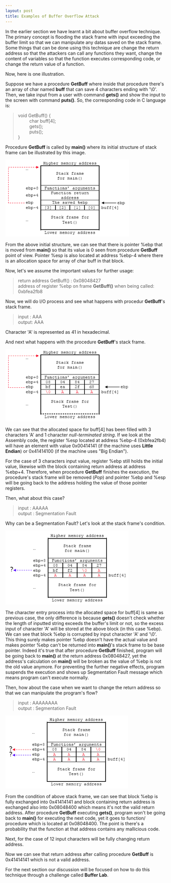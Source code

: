 ```yaml
---
layout: post
title: Examples of Buffer Overflow Attack
---
```


In the earlier section we have learnt a bit about buffer overflow technique. The primary concept is flooding the stack frame with input exceeding the buffer limit so that we can manipulate any datas saved on the stack frame. Some things that can be done using this technique are change the return address so that the attackers can call any functions they want, change the content of variables so that the function executes corresponding code, or change the return value of a function.

Now, here is one illustration. 

Suppose we have a procedure **GetBuff** where inside that procedure there's an array of char named **buff** that can save 4 characters ending with '\0'. Then, we take input from a user with command **gets()** and show the input to the screen with command **puts()**. So, the corresponding code in C language is:

> void GetBuff() {<br />
> &nbsp;&nbsp;&nbsp;&nbsp;&nbsp;&nbsp;&nbsp;&nbsp;&nbsp;char buff[4];<br />
> &nbsp;&nbsp;&nbsp;&nbsp;&nbsp;&nbsp;&nbsp;&nbsp;&nbsp;gets();<br />
> &nbsp;&nbsp;&nbsp;&nbsp;&nbsp;&nbsp;&nbsp;&nbsp;&nbsp;puts();<br />
> }<br />

Procedure **GetBuff** is called by **main()** where its initial structure of stack frame can be illustrated by this image.

<img src="https://github.com/albertusk95/albertusk95.github.io/blob/master/public/img/howboworks00.png?raw=true" alt="How BO works" title="https://i2.wp.com/www.tenouk.com/Bufferoverflowc/Bufferoverflow4_files/image001.png" />

From the above initial structure, we can see that there is pointer %ebp that is moved from **main()** so that its value is 0 seen from procedure **GetBuff** point of view. Pointer %esp is also located at address %ebp-4 where there is an allocation space for array of char buff in that block.

Now, let's we assume the important values for further usage:

> return address GetBuff() : 0x08048427<br />
> address of register %ebp on frame **GetBuff()** when being called: 0xbfea2fb8<br />

Now, we will do I/O process and see what happens with procedur **GetBuff**'s stack frame.

> input : AAA<br />
> output: AAA<br />

Character 'A' is represented as 41 in hexadecimal.

And next what happens with the procedure **GetBuff**'s stack frame.

<img src="https://github.com/albertusk95/albertusk95.github.io/blob/master/public/img/howboworks01.png?raw=true" alt="How BO works" title="https://i2.wp.com/www.tenouk.com/Bufferoverflowc/Bufferoverflow4_files/image002.png" />

We can see that the allocated space for buff[4] has been filled with 3 characters 'A' and 1 character _null-terminated string_. If we look at the Assembly code, the register %esp located at address %ebp-4 (0xbfea2fb4) will have an element with value 0x00414141 (if the machine uses **Little Endian**) or 0x41414100 (if the machine uses "Big Endian").

For the case of 3 characters input value, register %ebp still holds the initial value, likewise with the block containing return address at address %ebp+4. Therefore, when procedure **GetBuff** finishes the execution, the procedure's stack frame will be removed (_Pop_) and pointer %ebp and %esp will be going back to the address holding the value of those pointer registers.

Then, what about this case?

> input : AAAAA<br />
> output : Segmentation Fault<br />

Why can be a Segmentation Fault? Let's look at the stack frame's condition.

<img src="https://github.com/albertusk95/albertusk95.github.io/blob/master/public/img/howboworks02.png?raw=true" alt="How BO works" title="https://i1.wp.com/www.tenouk.com/Bufferoverflowc/Bufferoverflow4_files/image003.png" />

The character entry process into the allocated space for buff[4] is same as previous case, the only difference is because **gets()** doesn't check whether the length of inputted string exceeds the buffer's limit or not, so the excess input of character 'A' will be stored at the above block (in this case %ebp). We can see that block %ebp is corrupted by input character 'A' and '\0'. This thing surely makes pointer %ebp doesn't have the actual value and makes pointer %ebp can't be returned into **main()**'s stack frame to be base pointer. Indeed it's true that after procedure **GetBuff** finished, program will be going back to **main()** at the return address 0x08048427, yet the address's calculation on **main()** will be broken as the value of %ebp is not the old value anymore. For preventing the further negative effects, program suspends the execution and shows up Segmentation Fault message which means program can't execute normally.

Then, how about the case when we want to change the return address so that we can manipulate the program's flow?

> input : AAAAAAAA<br />
> output : Segmentation Fault<br />

<img src="https://github.com/albertusk95/albertusk95.github.io/blob/master/public/img/howboworks03.png?raw=true" alt="How BO works" title="https://i1.wp.com/www.tenouk.com/Bufferoverflowc/Bufferoverflow4_files/image004.png" />

From the condition of above stack frame, we can see that block %ebp is fully exchanged into 0x41414141 and block containing return address is exchanged also into 0x08048400 which means it's not the valid return address. After procedure **GetBuff** executing **gets()**, program won't be going back to **main()** for executing the next code, yet it goes to function/ procedure which is located at 0x08048400. The point is there's a probability that the function at that address contains any mallicious code.

Next, for the case of 12 input characters will be fully changing return address. 

Now we can see that return address after calling procedure **GetBuff** is 0x41414141 which is not a valid address.

For the next section our discussion will be focused on how to do this technique through a challenge called **Buffer Lab**.




